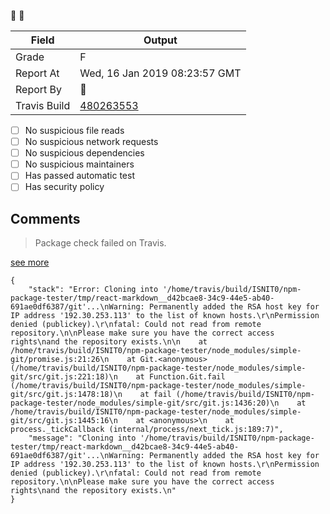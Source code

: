 :robot: :rotating_light:

| Field | Output |
|----|----|
| Grade | F |
| Report At | Wed, 16 Jan 2019 08:23:57 GMT |
| Report By | :robot: |
| Travis Build | [480263553](https://travis-ci.org/ISNIT0/npm-package-tester/builds/480263553) |
    
- [ ] No suspicious file reads
- [ ] No suspicious network requests
- [ ] No suspicious dependencies
- [ ] No suspicious maintainers
- [ ] Has passed automatic test
- [ ] Has security policy

## Comments
> Package check failed on Travis.

[see more](https://travis-ci.org/ISNIT0/npm-package-tester/branches)

```
{
	"stack": "Error: Cloning into '/home/travis/build/ISNIT0/npm-package-tester/tmp/react-markdown__d42bcae8-34c9-44e5-ab40-691ae0df6387/git'...\nWarning: Permanently added the RSA host key for IP address '192.30.253.113' to the list of known hosts.\r\nPermission denied (publickey).\r\nfatal: Could not read from remote repository.\n\nPlease make sure you have the correct access rights\nand the repository exists.\n\n    at /home/travis/build/ISNIT0/npm-package-tester/node_modules/simple-git/promise.js:21:26\n    at Git.<anonymous> (/home/travis/build/ISNIT0/npm-package-tester/node_modules/simple-git/src/git.js:221:18)\n    at Function.Git.fail (/home/travis/build/ISNIT0/npm-package-tester/node_modules/simple-git/src/git.js:1478:18)\n    at fail (/home/travis/build/ISNIT0/npm-package-tester/node_modules/simple-git/src/git.js:1436:20)\n    at /home/travis/build/ISNIT0/npm-package-tester/node_modules/simple-git/src/git.js:1445:16\n    at <anonymous>\n    at process._tickCallback (internal/process/next_tick.js:189:7)",
	"message": "Cloning into '/home/travis/build/ISNIT0/npm-package-tester/tmp/react-markdown__d42bcae8-34c9-44e5-ab40-691ae0df6387/git'...\nWarning: Permanently added the RSA host key for IP address '192.30.253.113' to the list of known hosts.\r\nPermission denied (publickey).\r\nfatal: Could not read from remote repository.\n\nPlease make sure you have the correct access rights\nand the repository exists.\n"
}
```

